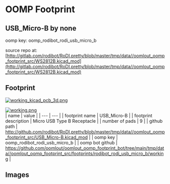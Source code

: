 # OOMP Footprint  
## USB_Micro-B  by none  
  
oomp key: oomp_rodibot_rodi_usb_micro_b  
  
source repo at: [http://gitlab.com/rodibot/RoDI.pretty/blob/master/tmp/data//oomlout_oomp_footprint_src/WS2812B.kicad_mod](http://gitlab.com/rodibot/RoDI.pretty/blob/master/tmp/data//oomlout_oomp_footprint_src/WS2812B.kicad_mod)  
## Footprint  
  
[![working_kicad_pcb_3d.png](working_kicad_pcb_3d_600.png)](working_kicad_pcb_3d.png)  
  
[![working.png](working_600.png)](working.png)  
| name | value | 
| --- | --- | 
| footprint name | USB_Micro-B | 
| footprint description | Micro USB Type B Receptacle | 
| number of pads | 9 | 
| github path | http://github.com/rodibot/RoDI.pretty/blob/master/tmp/data//oomlout_oomp_footprint_src/USB_Micro-B.kicad_mod | 
| oomp key | oomp_rodibot_rodi_usb_micro_b | 
| oomp bot github | https://github.com/oomlout/oomlout_oomp_footprint_bot/tree/main/tmp/data//oomlout_oomp_footprint_src/footprints/rodibot_rodi_usb_micro_b/working | 
## Images  

